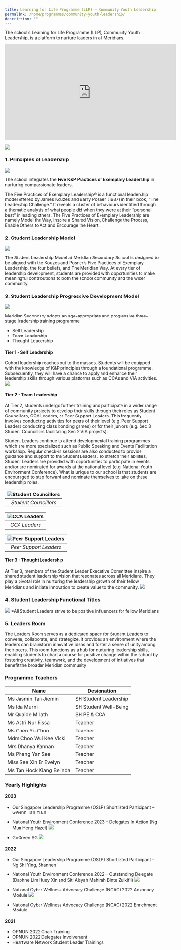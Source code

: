 ```yaml
---
title: Learning for Life Programme (LLP) – Community Youth Leadership
permalink: /home/programmes/community-youth-leadership/
description: ""
---
```

The school’s Learning for Life Programme (LLP), Community Youth Leadership, is a platform to nurture leaders in all Meridians. 

<iframe allowfullscreen="" allow="accelerometer; autoplay; clipboard-write; encrypted-media; gyroscope; picture-in-picture; web-share" frameborder="0" title="YouTube video player" src="https://www.youtube.com/embed/seHCcqoJtAY?si=kgggsGPQBehwp_Zn" height="315" width="560"></iframe>

![](/images/Uniquely%20Meridian/LLP%20Community%20Youth%20Leadership/llp_01.jpg)

### 1. Principles of Leadership

![](/images/Uniquely%20Meridian/LLP%20Community%20Youth%20Leadership/llp_02.jpg)

The school integrates the **Five K&amp;P Practices of Exemplary Leadership** in nurturing compassionate leaders.

The Five Practices of Exemplary Leadership® is a functional leadership model offered by James Kouzes and Barry Posner (1987) in their book, “The Leadership Challenge.” It reveals a cluster of behaviours identified through a thematic analysis of what people did when they were at their “personal best” in leading others. The Five Practices of Exemplary Leadership are namely Model the Way, Inspire a Shared Vision, Challenge the Process, Enable Others to Act and Encourage the Heart.


### 2. 	Student Leadership Model

![](/images/Uniquely%20Meridian/LLP%20Community%20Youth%20Leadership/llp_03.jpg)

The Student Leadership Model at Meridian Secondary School is designed to be aligned with the Kouzes and Posner’s Five Practices of Exemplary Leadership, the four beliefs, and The Meridian Way. At every tier of leadership development, students are provided with opportunities to make meaningful contributions to both the school community and the wider community.


### 3. 	Student Leadership Progressive Development Model

![](/images/Uniquely%20Meridian/LLP%20Community%20Youth%20Leadership/llp_04.jpg)

Meridian Secondary adopts an age-appropriate and progressive three-stage leadership training programme:
* Self Leadership
* Team Leadership
* Thought Leadership

#### Tier 1 - Self Leadership
Cohort leadership reaches out to the masses. Students will be equipped with the knowledge of K&amp;P principles through a foundational programme. Subsequently, they will have a chance to apply and enhance their leadership skills through various platforms such as CCAs and VIA activities.
![](/images/Uniquely%20Meridian/LLP%20Community%20Youth%20Leadership/llp_05.jpg)

#### Tier 2 - Team Leadership
At Tier 2, students undergo further training and participate in a wider range of community projects to develop their skills through their roles as Student Councillors, CCA Leaders, or Peer Support Leaders. This frequently involves conducting activities for peers of their level (e.g. Peer Support Leaders conducting class bonding games) or for their juniors (e.g. Sec 3 Student Councillors facilitating Sec 2 VIA projects). 

Student Leaders continue to attend developmental training programmes which are more specialized such as Public Speaking and Events Facilitation workshop. Regular check-in sessions are also conducted to provide guidance and support to the Student Leaders. To stretch their abilities, Student Leaders are provided with opportunities to participate in events and/or are nominated for awards at the national level (e.g. National Youth Environment Conference). What is unique to our school is that students are encouraged to step forward and nominate themselves to take on these leadership roles. 

|![Student Councillors](/images/Uniquely%20Meridian/LLP%20Community%20Youth%20Leadership/llp_06.jpg)|
|:---:|
| *Student Councillors* |

|![CCA Leaders](/images/Uniquely%20Meridian/LLP%20Community%20Youth%20Leadership/llp_07.jpg)|
|:---:|
|*CCA Leaders*|

|![Peer Support Leaders](/images/Uniquely%20Meridian/LLP%20Community%20Youth%20Leadership/llp_08.jpg)|
|:---:|
|*Peer Support Leaders*|



#### Tier 3 - Thought Leadership 
At Tier 3, members of the Student Leader Executive Committee inspire a shared student leadership vision that resonates across all Meridians. They play a pivotal role in nurturing the leadership growth of their fellow Meridians and initiate innovation to create value to the community.
![](/images/Uniquely%20Meridian/LLP%20Community%20Youth%20Leadership/llp_09.jpg)




### 4. 	Student Leadership Functional Titles
![](/images/Uniquely%20Meridian/LLP%20Community%20Youth%20Leadership/llp_10.jpg)
*All Student Leaders strive to be positive influencers for fellow Meridians

### 5. 	Leaders Room
The Leaders Room serves as a dedicated space for Student Leaders to convene, collaborate, and strategize. It provides an environment where the leaders can brainstorm innovative ideas and foster a sense of unity among their peers. This room functions as a hub for nurturing leadership skills, enabling students to chart a course for positive change within the school by fostering creativity, teamwork, and the development of initiatives that benefit the broader Meridian community

### Programme Teachers

|Name|Designation|
|---|---|
|Ms Jasmin Tan Jiemin|SH Student Leadership|
|Ms Ida Murni|SH Student Well-Being|
|Mr Quaide Millath|SH PE &amp; CCA|
|Ms Astri Nur Rissa|Teacher|
|Ms Chen Yi-Chun|Teacher|
|Mdm Choo Wui Kee Vicki|Teacher|
|Mrs Dhanya Kannan|Teacher|
|Ms Phang Yan See|Teacher|
|Miss See Xin Er Evelyn|Teacher|
|Ms Tan Hock Kiang Belinda|Teacher|

### Yearly Highlights
#### 2023

* Our Singapore Leadership Programme (OSLP) Shortlisted Participant – Gwenn Tan Yi En
* National Youth Environment Conference 2023 – Delegates In Action (Ng Mun Heng Hazel)
![](/images/Uniquely%20Meridian/LLP%20Community%20Youth%20Leadership/llp_12.jpg)

* GoGreen SG
![](/images/Uniquely%20Meridian/LLP%20Community%20Youth%20Leadership/llp_13.jpg)

#### 2022
* Our Singapore Leadership Programme (OSLP) Shortlisted Participant – Ng Shi Ying, Shannen

* National Youth Environment Conference 2022 – Outstanding Delegate (Daphne Lim Huey Xin and Siti Aisyah Mahirah Binte Zulkifli)
![](/images/Uniquely%20Meridian/LLP%20Community%20Youth%20Leadership/llp_14.jpg)

* National Cyber Wellness Advocacy Challenge (NCAC) 2022 Advocacy Module
![](/images/Uniquely%20Meridian/LLP%20Community%20Youth%20Leadership/llp_15.jpg)

* National Cyber Wellness Advocacy Challenge (NCAC) 2022 Enrichment Module

#### 2021
* OPMUN 2022 Chair Training
* OPMUN 2022 Delegates Involvement
* Heartware Network Student Leader Trainings